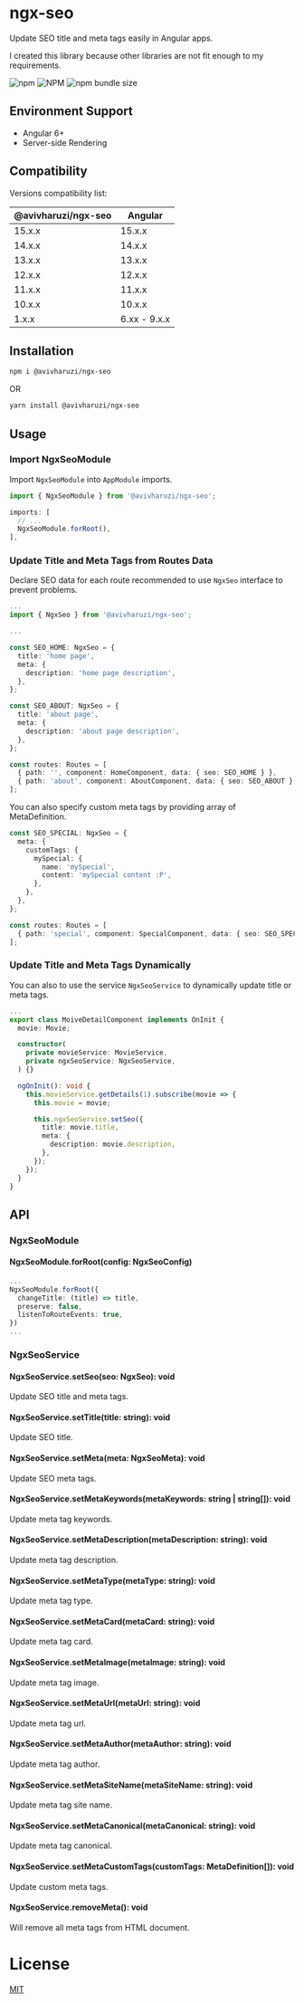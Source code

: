 # ngx-seo

Update SEO title and meta tags easily in Angular apps.

I created this library because other libraries are not fit enough to my requirements.

![npm](https://img.shields.io/npm/v/@avivharuzi/ngx-seo) ![NPM](https://img.shields.io/npm/l/@avivharuzi/ngx-seo) ![npm bundle size](https://img.shields.io/bundlephobia/min/@avivharuzi/ngx-seo)

## Environment Support

- Angular 6+
- Server-side Rendering

## Compatibility

Versions compatibility list:

| @avivharuzi/ngx-seo | Angular      |
| ------------------- | ------------ |
| 15.x.x              | 15.x.x       |
| 14.x.x              | 14.x.x       |
| 13.x.x              | 13.x.x       |
| 12.x.x              | 12.x.x       |
| 11.x.x              | 11.x.x       |
| 10.x.x              | 10.x.x       |
| 1.x.x               | 6.xx - 9.x.x |

## Installation

```sh
npm i @avivharuzi/ngx-seo
```

OR

```sh
yarn install @avivharuzi/ngx-seo
```

## Usage

### Import NgxSeoModule

Import `NgxSeoModule` into `AppModule` imports.

```ts
import { NgxSeoModule } from '@avivharuzi/ngx-seo';

imports: [
  // ...
  NgxSeoModule.forRoot(),
],
```

### Update Title and Meta Tags from Routes Data

Declare SEO data for each route recommended to use `NgxSeo` interface to prevent problems.

```ts
...
import { NgxSeo } from '@avivharuzi/ngx-seo';

...

const SEO_HOME: NgxSeo = {
  title: 'home page',
  meta: {
    description: 'home page description',
  },
};

const SEO_ABOUT: NgxSeo = {
  title: 'about page',
  meta: {
    description: 'about page description',
  },
};

const routes: Routes = [
  { path: '', component: HomeComponent, data: { seo: SEO_HOME } },
  { path: 'about', component: AboutComponent, data: { seo: SEO_ABOUT } },
];
```

You can also specify custom meta tags by providing array of MetaDefinition.

```ts
const SEO_SPECIAL: NgxSeo = {
  meta: {
    customTags: {
      mySpecial: {
        name: 'mySpecial',
        content: 'mySpecial content :P',
      },
    },
  },
};

const routes: Routes = [
  { path: 'special', component: SpecialComponent, data: { seo: SEO_SPECIAL } },
];
```

### Update Title and Meta Tags Dynamically

You can also to use the service `NgxSeoService` to dynamically update title or meta tags.

```ts
...
export class MoiveDetailComponent implements OnInit {
  movie: Movie;

  constructor(
    private movieService: MovieService,
    private ngxSeoService: NgxSeoService,
  ) {}

  ngOnInit(): void {
    this.movieService.getDetails(1).subscribe(movie => {
      this.movie = movie;

      this.ngxSeoService.setSeo({
        title: movie.title,
        meta: {
          description: movie.description,
        },
      });
    });
  }
}
```

## API

### NgxSeoModule

#### NgxSeoModule.forRoot(config: NgxSeoConfig)

```ts
...
NgxSeoModule.forRoot({
  changeTitle: (title) => title,
  preserve: false,
  listenToRouteEvents: true,
})
...
```

### NgxSeoService

#### NgxSeoService.setSeo(seo: NgxSeo): void

Update SEO title and meta tags.

#### NgxSeoService.setTitle(title: string): void

Update SEO title.

#### NgxSeoService.setMeta(meta: NgxSeoMeta): void

Update SEO meta tags.

#### NgxSeoService.setMetaKeywords(metaKeywords: string | string[]): void

Update meta tag keywords.

#### NgxSeoService.setMetaDescription(metaDescription: string): void

Update meta tag description.

#### NgxSeoService.setMetaType(metaType: string): void

Update meta tag type.

#### NgxSeoService.setMetaCard(metaCard: string): void

Update meta tag card.

#### NgxSeoService.setMetaImage(metaImage: string): void

Update meta tag image.

#### NgxSeoService.setMetaUrl(metaUrl: string): void

Update meta tag url.

#### NgxSeoService.setMetaAuthor(metaAuthor: string): void

Update meta tag author.

#### NgxSeoService.setMetaSiteName(metaSiteName: string): void

Update meta tag site name.

#### NgxSeoService.setMetaCanonical(metaCanonical: string): void

Update meta tag canonical.

#### NgxSeoService.setMetaCustomTags(customTags: MetaDefinition[]): void

Update custom meta tags.

#### NgxSeoService.removeMeta(): void

Will remove all meta tags from HTML document.

# License

[MIT](LICENSE)
